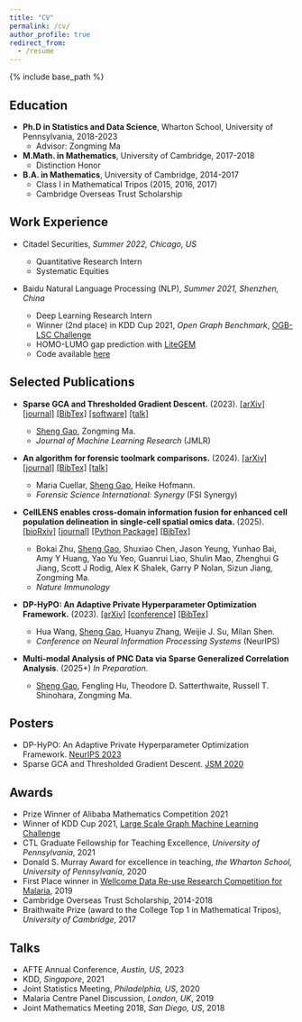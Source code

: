 ```yaml
---
title: "CV"
permalink: /cv/
author_profile: true
redirect_from:
  - /resume
---
```



{% include base_path %}

Education
------
* **Ph.D in Statistics and Data Science**, Wharton School, University of Pennsylvania, 2018-2023
  * Advisor: Zongming Ma
* **M.Math. in Mathematics**, University of Cambridge, 2017-2018
  * Distinction Honor
* **B.A. in Mathematics**, University of Cambridge, 2014-2017
  * Class I in Mathematical Tripos (2015, 2016, 2017)
  * Cambridge Overseas Trust Scholarship

Work Experience
------
* Citadel Securities, *Summer 2022, Chicago, US*
  * Quantitative Research Intern
  * Systematic Equities

* Baidu Natural Language Processing (NLP), *Summer 2021, Shenzhen, China*
  * Deep Learning Research Intern
  * Winner (2nd place) in KDD Cup 2021, *Open Graph Benchmark*, [OGB-LSC Challenge](https://ogb.stanford.edu/kddcup2021/results/#final_pcqm4m)
  * HOMO-LUMO gap prediction with [LiteGEM](https://arxiv.org/abs/2106.14494)
  * Code available [here](https://github.com/PaddlePaddle/PaddleHelix/tree/dev/competition/kddcup2021-PCQM4M-LSC)
  

Selected Publications
------
* **Sparse GCA and Thresholded Gradient Descent.** (2023). [[arXiv]](https://arxiv.org/abs/2107.00371) [[journal]](https://www.jmlr.org/papers/v24/21-0745.html) [[BibTex]](https://scholar.googleusercontent.com/scholar.bib?q=info:i4acD0E2b8kJ:scholar.google.com/&output=citation&scisdr=ClHSR4v_EN3f3LBzvys:AFWwaeYAAAAAZRh1pyvGbrFJwDFuKfXkZvzGfJc&scisig=AFWwaeYAAAAAZRh1p6KeiD7Hsm8YAjjYNNFe20E&scisf=4&ct=citation&cd=-1&hl=en) [[software]](https://github.com/ShengGao-wharton/Sparse-Generalized-Correlation-Analysis) [[talk]](https://ww2.amstat.org/meetings/jsm/2020/onlineprogram/AbstractDetails.cfm?abstractid=313168)

  * <ins>Sheng Gao</ins>, Zongming Ma.
  * _Journal of Machine Learning Research_ (JMLR)

* **An algorithm for forensic toolmark comparisons.** (2024). [[arXiv]](https://arxiv.org/abs/2312.00032) [[journal]](https://www.sciencedirect.com/science/article/pii/S2589871X24000901) [[BibTex]](https://scholar.googleusercontent.com/scholar.bib?q=info:_IiNaypbQkYJ:scholar.google.com/&output=citation&scisdr=ClHcv9QfEID3hxBTZ7Y:AFWwaeYAAAAAZqRVf7Zdm8qWDIi7emh7jsKP-Zg&scisig=AFWwaeYAAAAAZqRVfwpGskmzILnkW4mysdxlCa8&scisf=4&ct=citation&cd=-1&hl=en) [[talk]](https://publichealth.jhu.edu/events/2024/biostatistics-dept-seminar-introducing-forensic-science-to-biostatistics-a-method-for-forensic-toolmark-comparisons)

  * Maria Cuellar, <ins>Sheng Gao</ins>, Heike Hofmann.
  * _Forensic Science International: Synergy_ (FSI Synergy)

* **CellLENS enables cross-domain information fusion for enhanced cell population delineation in single-cell spatial omics data.** (2025). [[bioRxiv]](https://www.biorxiv.org/content/10.1101/2024.05.12.593710v1) [[journal]](https://www.nature.com/articles/s41590-025-02163-1) [[Python Package]](https://github.com/sggao/celllens) [[BibTex]](https://scholar.googleusercontent.com/scholar.bib?q=info:Gfl6D_hNNGkJ:scholar.google.com/&output=citation&scisdr=ClEvk1T0EIjGxE-2eA8:AFWwaeYAAAAAZ_KwYA8VlVjOSl-PiJ0AXtnv2F0&scisig=AFWwaeYAAAAAZ_KwYMvWrGazQs5w9M7umRQDOlY&scisf=4&ct=citation&cd=-1&hl=en&scfhb=1)

  * Bokai Zhu, <ins>Sheng Gao</ins>, Shuxiao Chen, Jason Yeung, Yunhao Bai, Amy Y Huang, Yao Yu Yeo, Guanrui Liao, Shulin Mao, Zhenghui G Jiang, Scott J Rodig, Alex K Shalek, Garry P Nolan, Sizun Jiang, Zongming Ma.
  * _Nature Immunology_

* **DP-HyPO: An Adaptive Private Hyperparameter Optimization Framework.** (2023). [[arXiv]](https://arxiv.org/abs/2306.05734) [[conference]](https://nips.cc/virtual/2023/poster/72902) [[BibTex]](https://scholar.googleusercontent.com/scholar.bib?q=info:9cexp8L5MRsJ:scholar.google.com/&output=citation&scisdr=ClHSR4v_EN3f3LBwT-o:AFWwaeYAAAAAZRh2V-qsuUGeMDcc5vYTExVHDSM&scisig=AFWwaeYAAAAAZRh2V9KmW1ShSV1zrU_SNjvslvI&scisf=4&ct=citation&cd=-1&hl=en)

  * Hua Wang, <ins>Sheng Gao</ins>, Huanyu Zhang, Weijie J. Su, Milan Shen.
  * _Conference on Neural Information Processing Systems_ (NeurIPS)

* **Multi-modal Analysis of PNC Data via Sparse Generalized Correlation Analysis**. (2025+) *In Preparation.*
  * <ins>Sheng Gao</ins>, Fengling Hu, Theodore D. Satterthwaite, Russell T. Shinohara, Zongming Ma.

Posters
------
* DP-HyPO: An Adaptive Private Hyperparameter Optimization Framework. [NeurIPS 2023](https://neurips.cc/virtual/2023/poster/72902)
* Sparse GCA and Thresholded Gradient Descent. [JSM 2020](https://ww2.amstat.org/meetings/jsm/2020/onlineprogram/AbstractDetails.cfm?abstractid=313168)


  
Awards
------
* Prize Winner of Alibaba Mathematics Competition 2021
* Winner of KDD Cup 2021, [Large Scale Graph Machine Learning Challenge](https://ogb.stanford.edu/kddcup2021/results/)
* CTL Graduate Fellowship for Teaching Excellence, *University of Pennsylvania*, 2021
* Donald S. Murray Award for excellence in teaching, *the Wharton School, University of Pennsylvania*, 2020
* First Place winner in  [Wellcome Data Re-use Research Competition for Malaria](https://www.synapse.org/#!Synapse:syn18379247/wiki/588810), 2019 
* Cambridge Overseas Trust Scholarship, 2014-2018
* Braithwaite Prize (award to the College Top 1 in Mathematical Tripos), *University of Cambridge*, 2017

Talks
------
* AFTE Annual Conference, *Austin, US*, 2023
* KDD, *Singapore*, 2021
* Joint Statistics Meeting, *Philadelphia, US*, 2020
* Malaria Centre Panel Discussion, *London, UK*, 2019 
* Joint Mathematics Meeting 2018, *San Diego, US*, 2018

<!-- Talks
======
  <ul>{% for post in site.talks %}
    {% include archive-single-talk-cv.html %}
  {% endfor %}</ul> -->
  


